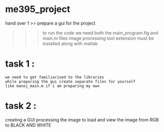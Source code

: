 # me395_project
 hand over 1 >> prepare a gui for the project 

>>> to run the code we need both the main_program.fig and main.m files
>>> image processing tool extension  must be installed along with matlab

# task 1 :
    we need to get familiarised to the libraries 
    while preparing the gui create separate files for yourself 
    like manoj_main.m if i am preparing my own 
    
# task 2 :
 creating a GUI 
 processing the image to load and view the image from RGB to BLACK AND WHITE
